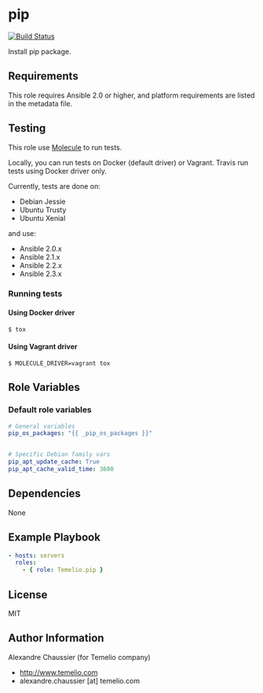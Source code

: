 # pip

[![Build Status](https://travis-ci.org/Temelio/ansible-role-pip.svg?branch=master)](https://travis-ci.org/Temelio/ansible-role-pip)

Install pip package.

## Requirements

This role requires Ansible 2.0 or higher,
and platform requirements are listed in the metadata file.

## Testing

This role use [Molecule](https://github.com/metacloud/molecule/) to run tests.

Locally, you can run tests on Docker (default driver) or Vagrant.
Travis run tests using Docker driver only.

Currently, tests are done on:
- Debian Jessie
- Ubuntu Trusty
- Ubuntu Xenial

and use:
- Ansible 2.0.x
- Ansible 2.1.x
- Ansible 2.2.x
- Ansible 2.3.x

### Running tests

#### Using Docker driver

```
$ tox
```

#### Using Vagrant driver

```
$ MOLECULE_DRIVER=vagrant tox
```

## Role Variables

### Default role variables

``` yaml
# General variables
pip_os_packages: "{{ _pip_os_packages }}"


# Specific Debian family vars
pip_apt_update_cache: True
pip_apt_cache_valid_time: 3600
```

## Dependencies

None

## Example Playbook

``` yaml
- hosts: servers
  roles:
    - { role: Temelio.pip }
```

## License

MIT

## Author Information

Alexandre Chaussier (for Temelio company)
- http://www.temelio.com
- alexandre.chaussier [at] temelio.com

